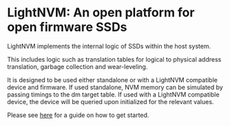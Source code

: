 # LightNVM: An open platform for open firmware SSDs

LightNVM implements the internal logic of SSDs within the host system.

This includes logic such as translation tables for logical to physical
address translation, garbage collection and wear-leveling.

It is designed to be used either standalone or with a LightNVM
compatible device and firmware. If used standalone, NVM memory can be simulated
by passing timings to the dm target table. If used with a LightNVM
compatible device, the device will be queried upon initialized for the
relevant values.

Please see [here](https://github.com/MatiasBjorling/lightnvm/wiki/LightNVM-Setup) for 
a guide on how to get started.

